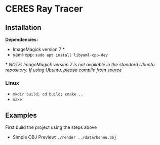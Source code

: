# CERES Ray Tracer


## Installation
**Dependencies:**
- ImageMagick version 7 \*
- yaml-cpp: `sudo apt install libyaml-cpp-dev`

\* *NOTE: ImageMagick version 7 is not available in the standard Ubuntu repository.  If using Ubuntu, please [compile from source](https://techpiezo.com/linux/install-imagemagick-in-ubuntu-20-04-lts/?fbclid=IwAR2hNrUM9hzWnNpgkxlSfit2x1CHfmSO1hW5hNPpzcgzhcWFhsBXg4jz0Pc)*

### Linux
- `mkdir build; cd build; cmake ..`
- `make`

## Examples
First build the project using the steps above
- Simple OBJ Preview: `./render ../data/bennu.obj`
